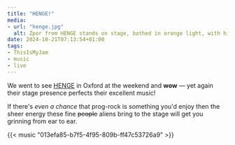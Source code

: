 ```yaml
---
title: "HENGE!"
media:
- url: "henge.jpg"
  alt: Zpor from HENGE stands on stage, bathed in orange light, with his star-staff bidding us all to "Get a wriggle on".
date: 2024-10-21T07:13:54+01:00
tags:
- ThisIsMyJam
- music
- live
---
```


We went to see [HENGE](https://hengemusic.com/) in Oxford at the weekend and **wow** — yet again their stage presence perfects their excellent music!

If there's _even a chance_ that prog-rock is something you'd enjoy then the sheer energy these fine ~~people~~ aliens bring to the stage will get you grinning from ear to ear.

{{< music "013efa85-b7f5-4f95-809b-ff47c53726a9" >}}
